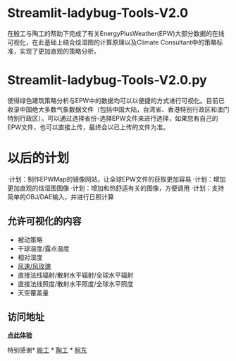 # Streamlit-ladybug-Tools-V2.0
在殷工与陶工的帮助下完成了有关EnergyPlusWeather(EPW)大部分数据的在线可视化，在此基础上结合焓湿图的计算原理以及Climate Consultant中的策略标准，实现了更加直观的策略分析。

# Streamlit-ladybug-Tools-V2.0.py
使得绿色建筑策略分析与EPW中的数据均可以以便捷的方式进行可视化。目前已收录中国绝大多数气象数据文件（包括中国大陆，台湾省、香港特别行政区和澳门特别行政区）。可以通过选择省份-选择EPW文件来进行选择，如果您有自己的EPW文件，也可以直接上传，最终会以已上传的文件为准。

# 以后的计划
·计划：制作EPWMap的镜像网站，让全球EPW文件的获取更加容易
·计划：增加更加直观的焓湿图图像
·计划：增加和热舒适有关的图像，方便调用
·计划：支持简单的OBJ/DAE输入，并进行日照计算

## 允许可视化的内容
* 被动策略
* 干球温度/露点温度
* 相对湿度
* [风速/风玫瑰](https://github.com/ymg2007/Streamlit-ladybug-Tools)
* 直接法线辐射/散射水平辐射/全球水平辐射
* 直接法线照度/散射水平照度/全球水平照度
* 天空覆盖量
## 访问地址
[**点此体验**](https://ladybug-tools-online.streamlit.app/)

特别感谢* [殷工](https://github.com/ymg2007) * [陶工](https://github.com/GudaoStudio) * [柯东](https://github.com/YuP2905)

